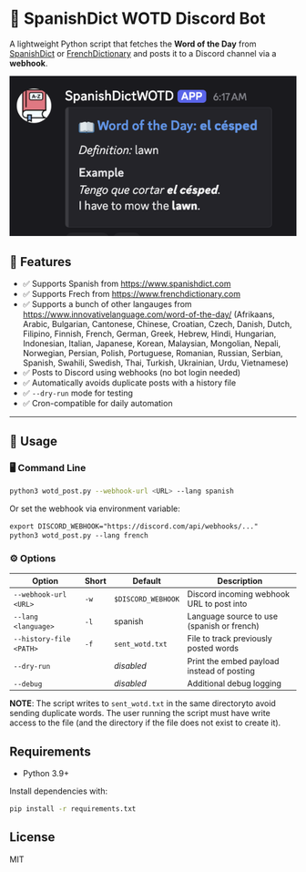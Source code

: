 # 📖 SpanishDict WOTD Discord Bot


A lightweight Python script that fetches the **Word of the Day** from [SpanishDict](https://www.spanishdict.com/wordoftheday) or [FrenchDictionary](https://frenchdictionary.com/wordoftheday) and posts it to a Discord channel via a **webhook**.

![](./SpanishDictWOTD_example.png)


## 🔧 Features

- ✅ Supports Spanish from https://www.spanishdict.com
- ✅ Supports Frech from https://www.frenchdictionary.com
- ✅ Supports a bunch of other langauges from https://www.innovativelanguage.com/word-of-the-day/ (Afrikaans, Arabic, Bulgarian, Cantonese, Chinese, Croatian, Czech, Danish, Dutch, Filipino, Finnish, French, German, Greek, Hebrew, Hindi, Hungarian, Indonesian, Italian, Japanese, Korean, Malaysian, Mongolian, Nepali, Norwegian, Persian, Polish, Portuguese, Romanian, Russian, Serbian, Spanish, Swahili, Swedish, Thai, Turkish, Ukrainian, Urdu, Vietnamese)
- ✅ Posts to Discord using webhooks (no bot login needed)
- ✅ Automatically avoids duplicate posts with a history file
- ✅ `--dry-run` mode for testing
- ✅ Cron-compatible for daily automation

---

## 🚀 Usage

### 🖥️ Command Line

```bash
python3 wotd_post.py --webhook-url <URL> --lang spanish
```

Or set the webhook via environment variable:

```
export DISCORD_WEBHOOK="https://discord.com/api/webhooks/..."
python3 wotd_post.py --lang french
```


### ⚙️ Options


| Option                | Short  | Default                                                     | Description                |
|-----------------------|--------|-----------------------------------------------------------------|------------------------|
| `--webhook-url <URL>` | `-w`   | `$DISCORD_WEBHOOK` |Discord incoming webhook URL to post into   |
| `--lang <language>` | `-l`   | spanish | Language source to use (spanish or french) |
| `--history-file <PATH>` | `-f`   | `sent_wotd.txt` | File to track previously posted words |
| `--dry-run` | | *disabled* | Print the embed payload instead of posting |
| `--debug` | | *disabled* | Additional debug logging |


**NOTE**: The script writes to `sent_wotd.txt` in the same directoryto avoid sending duplicate words. The user running the script must have write access to the file (and the directory if the file does not exist to create it). 


## Requirements

- Python 3.9+

Install dependencies with:

```bash
pip install -r requirements.txt
```

## License

MIT

